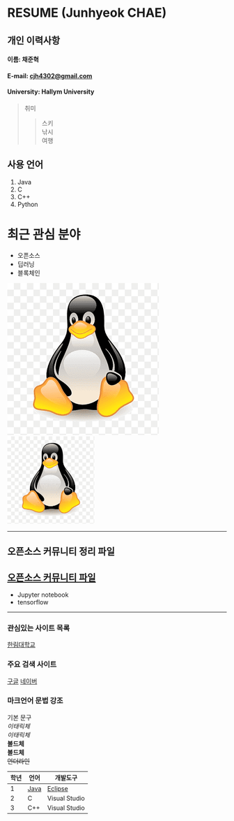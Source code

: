 # RESUME (Junhyeok CHAE)

## 개인 이력사항  

#### 이름: 채준혁  
#### E-mail: cjh4302@gmail.com
#### University: Hallym University

> 취미  
>> 스키  
>> 낚시  
>> 여행

## 사용 언어
1. Java  
2. C  
3. C++   
4. Python  

# 최근 관심 분야
* 오픈소스  
* 딥러닝  
* 블록체인  

![linux icon](/linux.png)
<img src=linux.png width=200 height=200>

***
## 오픈소스 커뮤니티 정리 파일
 [오픈소스 커뮤니티 파일](openSourceCommunity.md)
 --------------

* Jupyter notebook 
* tensorflow
----
### 관심있는 사이트 목록
[한림대학교][Hallym]

### 주요 검색 사이트
[구글][Google]
[네이버][Naver]

### 마크언어 문법 강조

기본 문구  
*이태릭체*  
_이태릭체_  
**볼드체**  
__볼드체__  
~~언더라인~~  

|학년|언어|개발도구|  
|---|---|---|
|1|[Java](https://www.oracle.com)|[Eclipse][Eclipse]|
|2|C|Visual Studio|
|3|C++|Visual Studio|
 




[Eclipse]: https://www.eclipse.org
[Google]: https://www.google.co.kr
[Naver]: https://www.naver.com
[Hallym]: https://www.hallym.ac.kr
